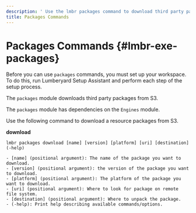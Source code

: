 ```yaml
---
description: ' Use the lmbr packages command to download third party packages to Lumberyard. '
title: Packages Commands
---
```

# Packages Commands {#lmbr-exe-packages}

Before you can use `packages` commands, you must set up your workspace\. To do this, run Lumberyard Setup Assistant and perform each step of the setup process\.

The `packages` module downloads third party packages from S3\.

The `packages` module has dependencies on the `Engines` module\.

Use the following command to download a resource packages from S3\.

**download**

```
lmbr packages download [name] [version] [platform] [uri] [destination] (-help)

- [name] (positional argument): The name of the package you want to download.
- [version] (positional argument): the version of the package you want to download.
- [platform] (positional argument): The platform of the package you want to download.
- [uri] (positional argument): Where to look for package on remote file system.
- [destination] (positional argument): Where to unpack the package.
- (-help): Print help describing available commands/options.
```